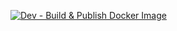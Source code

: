 [![Dev - Build & Publish Docker Image](https://github.com/FI-153/prova/actions/workflows/Build_Push_Docker_Dev.yml/badge.svg)](https://github.com/FI-153/prova/actions/workflows/Build_Push_Docker_Dev.yml)
